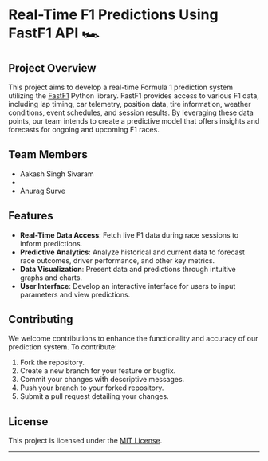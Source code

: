 # Real-Time F1 Predictions Using FastF1 API 🏎️

## Project Overview

This project aims to develop a real-time Formula 1 prediction system utilizing the [FastF1](https://docs.fastf1.dev/) Python library. FastF1 provides access to various F1 data, including lap timing, car telemetry, position data, tire information, weather conditions, event schedules, and session results. By leveraging these data points, our team intends to create a predictive model that offers insights and forecasts for ongoing and upcoming F1 races.

## Team Members

- Aakash Singh Sivaram
- 
- Anurag Surve

## Features

- **Real-Time Data Access**: Fetch live F1 data during race sessions to inform predictions.
- **Predictive Analytics**: Analyze historical and current data to forecast race outcomes, driver performance, and other key metrics.
- **Data Visualization**: Present data and predictions through intuitive graphs and charts.
- **User Interface**: Develop an interactive interface for users to input parameters and view predictions.


## Contributing

We welcome contributions to enhance the functionality and accuracy of our prediction system. To contribute:

1. Fork the repository.
2. Create a new branch for your feature or bugfix.
3. Commit your changes with descriptive messages.
4. Push your branch to your forked repository.
5. Submit a pull request detailing your changes.

## License

This project is licensed under the [MIT License](LICENSE).


---
